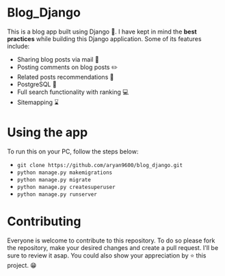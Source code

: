 # Blog_Django



This is a blog app built using Django :snake:. I have kept in mind the **best practices** while building this Django application. Some of its features include:

  - Sharing blog posts via mail :email:
  - Posting comments on blog posts :pencil2:
  - Related posts recommendations :iphone:
  - PostgreSQL :rocket:
  - Full search functionality with ranking :computer:
  - Sitemapping :hourglass:
  
# Using the app
 
To run this on your PC, follow the steps below:
  - `git clone https://github.com/aryan9600/blog_django.git`
  - `python manage.py makemigrations`
  - `python manage.py migrate`
  - `python manage.py createsuperuser`
  - `python manage.py runserver`
  
# Contributing

Everyone is welcome to contribute to this repository. To do so please fork the repository, make your desired changes and create a pull request. I'll be sure to review it asap.
You could also show your appreciation by :star: this project. :grin: